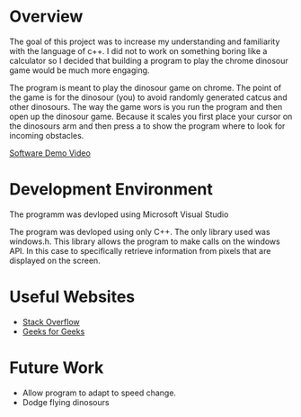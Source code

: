 # Overview


The goal of this project was to increase my understanding and familiarity with the language of c++. I did not to work on something boring like a calculator so I decided that building a program to play the chrome dinosour game would be much more engaging. 

The program is meant to play the dinosour game on chrome. The point of the game is for the dinosour (you) to avoid randomly generated catcus and other dinosours. The way the game wors is you run the program and then open up the dinosour game. Because it scales you first place your cursor on the dinosours arm and then press a to show the program where to look for incoming obstacles. 


[Software Demo Video](http://youtube.link.goes.here)

# Development Environment


The programm was devloped using Microsoft Visual Studio 

The program was devloped using only C++. The only library used was windows.h. This library allows the program to make calls on the windows API. In this case to specifically retrieve information from pixels that are displayed on the screen.  

# Useful Websites


* [Stack Overflow](https://stackoverflow.com/)
* [Geeks for Geeks](https://www.geeksforgeeks.org/)

# Future Work

* Allow program to adapt to speed change. 
* Dodge flying dinosours 
